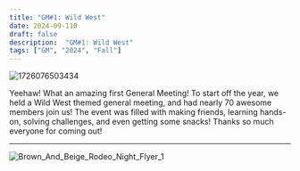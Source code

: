 ```yaml
---
title: "GM#1: Wild West"
date: 2024-09-110
draft: false
description:  "GM#1: Wild West"
tags: ["GM", "2024", "Fall"]
---
```


![1726076503434](https://github.com/user-attachments/assets/15d8ec06-0d89-4d89-b689-9b07a70ee841)


Yeehaw! What an amazing first General Meeting!
To start off the year, we held a Wild West themed general meeting, and had nearly 70 awesome members join us! The event was filled with making friends, learning hands-on, solving challenges, and even getting some snacks! 
Thanks so much everyone for coming out!

---

![Brown_And_Beige_Rodeo_Night_Flyer_1](https://github.com/user-attachments/assets/1ea4f43e-3833-42af-8fb9-148f3c8bdf2e)
